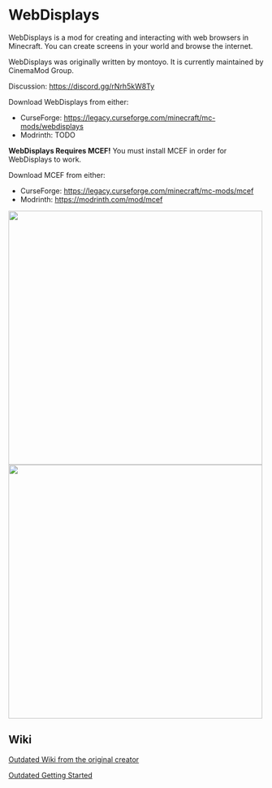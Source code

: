 # WebDisplays
WebDisplays is a mod for creating and interacting with web browsers in Minecraft. You can create screens in your world and browse the internet.

WebDisplays was originally written by montoyo. It is currently maintained by CinemaMod Group.

Discussion: https://discord.gg/rNrh5kW8Ty

Download WebDisplays from either:
- CurseForge: https://legacy.curseforge.com/minecraft/mc-mods/webdisplays
- Modrinth: TODO

**WebDisplays Requires MCEF!** You must install MCEF in order for WebDisplays to work.

Download MCEF from either:
- CurseForge: https://legacy.curseforge.com/minecraft/mc-mods/mcef
- Modrinth: https://modrinth.com/mod/mcef

<img src='https://github.com/CinemaMod/webdisplays/assets/30220598/2acfd365-fa87-4adb-970a-33bb5c79f7ba' width='500'>
<img src='https://github.com/CinemaMod/webdisplays/assets/30220598/4e9985a3-d09f-4ab4-8016-37733d4f4a99' width='500'>

## Wiki
[Outdated Wiki from the original creator](https://montoyo.net/wdwiki/index.php?title=Main_Page)

[Outdated Getting Started](https://montoyo.net/wdwiki/index.php?title=Screen)
